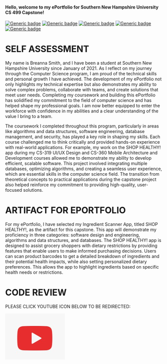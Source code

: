 



#### Hello, welcome to my ePortfolio for Southern New Hampshire University CS 499 Capstone!

[![Generic badge](https://img.shields.io/badge/page_builder-GitHub_Pages-orange.svg)](https://pages.github.com/) [![Generic badge](https://img.shields.io/badge/language-Markdown_\|_HTML-cyan.svg)](https://www.markdownguide.org/) [![Generic badge](https://img.shields.io/badge/collaboration_tool-GitHub_Desktop-purple.svg)](https://desktop.github.com/) [![Generic badge](https://img.shields.io/badge/editor-Markdown_Monster-pink.svg)](https://markdownmonster.west-wind.com/) [![Generic badge](https://img.shields.io/badge/license-MIT-green.svg)](LICENSE)

# SELF ASSESSMENT


My name is Breanna Smith, and I have been a student at Southern New Hampshire University since January of 2021. As I reflect on my journey through the Computer Science program, I am proud of the technical skills and personal growth I have achieved. The development of my ePortfolio not only highlights my technical expertise but also demonstrates my ability to solve complex problems, collaborate with teams, and create solutions that meet user needs. Completing my coursework and building this ePortfolio has solidified my commitment to the field of computer science and has helped shape my professional goals. I am now better equipped to enter the workforce with confidence in my abilities and a clear understanding of the value I bring to a team.

The coursework I completed throughout this program, particularly in areas like algorithms and data structures, software engineering, database management, and security, has played a key role in shaping my skills. Each course challenged me to think critically and provided hands-on experience with real-world applications. For example, my work on the SHOP HEALTHY! app during my CS-319 UI/UX Design and CS-360 Mobile Architecture and Development courses allowed me to demonstrate my ability to develop efficient, scalable software. This project involved integrating multiple databases, optimizing algorithms, and creating a seamless user experience, which are essential skills in the computer science field. The transition from theoretical concepts to practical applications during the capstone project also helped reinforce my commitment to providing high-quality, user-focused solutions.

#  ARTIFACT FOR EPORTFOLIO


For my ePortfolio, I have selected my Ingredient Scanner App, titled SHOP HEALTHY!, as the artifact for this capstone. This app will demonstrate my proficiency in three categories: software design and engineering, algorithms and data structures, and databases. The SHOP HEALTHY! app is designed to assist grocery shoppers with dietary restrictions by providing features that enable users to make informed purchasing decisions. Users can scan product barcodes to get a detailed breakdown of ingredients and their potential health impacts, while also setting personalized dietary preferences. This allows the app to highlight ingredients based on specific health needs or restrictions. 



#  CODE REVIEW

PLEASE CLICK YOUTUBE ICON BELOW TO BE REDIRECTED:


[![SHOPHEALTHY! CODE REVIEW](./YOUTUBE.jpg)](https://www.youtube.com/watch?v=-_XY2xgykmA)
